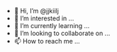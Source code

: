 - 👋 Hi, I’m @jjkiilj
- 👀 I’m interested in ...
- 🌱 I’m currently learning ...
- 💞️ I’m looking to collaborate on ...
- 📫 How to reach me ...

<!---
jjkiilj/jjkiilj is a ✨ special ✨ repository because its `README.md` (this file) appears on your GitHub profile.
You can click the Preview link to take a look at your changes.
--->
